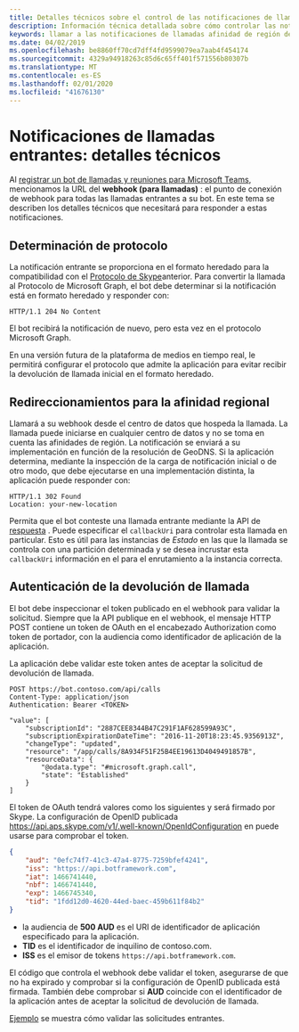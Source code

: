 ```yaml
---
title: Detalles técnicos sobre el control de las notificaciones de llamadas entrantes
description: Información técnica detallada sobre cómo controlar las notificaciones de llamadas entrantes
keywords: llamar a las notificaciones de llamadas afinidad de región de devolución de llamada
ms.date: 04/02/2019
ms.openlocfilehash: be8860ff70cd7dff4fd9599079ea7aab4f454174
ms.sourcegitcommit: 4329a94918263c85d6c65ff401f571556b80307b
ms.translationtype: MT
ms.contentlocale: es-ES
ms.lasthandoff: 02/01/2020
ms.locfileid: "41676130"
---
```

# <a name="incoming-call-notifications-technical-details"></a>Notificaciones de llamadas entrantes: detalles técnicos

Al [registrar un bot de llamadas y reuniones para Microsoft Teams](./registering-calling-bot.md#creating-a-new-bot-or-adding-calling-capabilities-to-an-existing-bot), mencionamos la URL del **webhook (para llamadas)** : el punto de conexión de webhook para todas las llamadas entrantes a su bot. En este tema se describen los detalles técnicos que necesitará para responder a estas notificaciones.

## <a name="protocol-determination"></a>Determinación de protocolo

La notificación entrante se proporciona en el formato heredado para la compatibilidad con el [Protocolo de Skype](/azure/bot-service/dotnet/bot-builder-dotnet-real-time-media-concepts?view=azure-bot-service-3.0)anterior. Para convertir la llamada al Protocolo de Microsoft Graph, el bot debe determinar si la notificación está en formato heredado y responder con:

```http
HTTP/1.1 204 No Content
```

El bot recibirá la notificación de nuevo, pero esta vez en el protocolo Microsoft Graph.

En una versión futura de la plataforma de medios en tiempo real, le permitirá configurar el protocolo que admite la aplicación para evitar recibir la devolución de llamada inicial en el formato heredado.

## <a name="redirects-for-region-affinity"></a>Redireccionamientos para la afinidad regional

Llamará a su webhook desde el centro de datos que hospeda la llamada. La llamada puede iniciarse en cualquier centro de datos y no se toma en cuenta las afinidades de región. La notificación se enviará a su implementación en función de la resolución de GeoDNS. Si la aplicación determina, mediante la inspección de la carga de notificación inicial o de otro modo, que debe ejecutarse en una implementación distinta, la aplicación puede responder con:

```http
HTTP/1.1 302 Found
Location: your-new-location
```

Permita que el bot conteste una llamada entrante mediante la API de [respuesta](https://developer.microsoft.com/graph/docs/api-reference/beta/api/call_answer) . Puede especificar el `callbackUri` para controlar esta llamada en particular. Esto es útil para las instancias de _Estado_ en las que la llamada se controla con una partición determinada y se desea incrustar esta `callbackUri` información en el para el enrutamiento a la instancia correcta.

## <a name="authenticating-the-callback"></a>Autenticación de la devolución de llamada

El bot debe inspeccionar el token publicado en el webhook para validar la solicitud. Siempre que la API publique en el webhook, el mensaje HTTP POST contiene un token de OAuth en el encabezado Authorization como token de portador, con la audiencia como identificador de aplicación de la aplicación.

La aplicación debe validar este token antes de aceptar la solicitud de devolución de llamada.

```http
POST https://bot.contoso.com/api/calls
Content-Type: application/json
Authentication: Bearer <TOKEN>

"value": [
    "subscriptionId": "2887CEE8344B47C291F1AF628599A93C",
    "subscriptionExpirationDateTime": "2016-11-20T18:23:45.9356913Z",
    "changeType": "updated",
    "resource": "/app/calls/8A934F51F25B4EE19613D4049491857B",
    "resourceData": {
        "@odata.type": "#microsoft.graph.call",
        "state": "Established"
    }
]
```

El token de OAuth tendrá valores como los siguientes y será firmado por Skype. La configuración de OpenID publicada <https://api.aps.skype.com/v1/.well-known/OpenIdConfiguration> en puede usarse para comprobar el token.

```json
{
    "aud": "0efc74f7-41c3-47a4-8775-7259bfef4241",
    "iss": "https://api.botframework.com",
    "iat": 1466741440,
    "nbf": 1466741440,
    "exp": 1466745340,
    "tid": "1fdd12d0-4620-44ed-baec-459b611f84b2"
}
```

* la audiencia de **500 AUD** es el URI de identificador de aplicación especificado para la aplicación.
* **TID** es el identificador de inquilino de contoso.com.
* **ISS** es el emisor de tokens `https://api.botframework.com`.

El código que controla el webhook debe validar el token, asegurarse de que no ha expirado y comprobar si la configuración de OpenID publicada está firmada. También debe comprobar si **AUD** coincide con el identificador de la aplicación antes de aceptar la solicitud de devolución de llamada.

[Ejemplo](https://github.com/microsoftgraph/microsoft-graph-comms-samples/blob/master/Samples/Common/Sample.Common/Authentication/AuthenticationProvider.cs) se muestra cómo validar las solicitudes entrantes.

